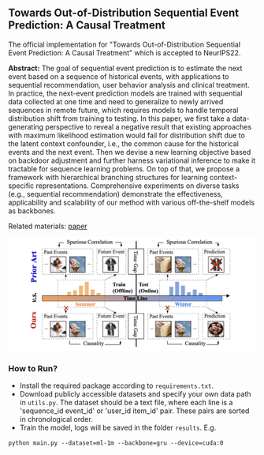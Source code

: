 ## Towards Out-of-Distribution Sequential Event Prediction: A Causal Treatment

The official implementation for "Towards Out-of-Distribution Sequential Event Prediction: A Causal Treatment" which is accepted to NeurIPS22. 

**Abstract:** The goal of sequential event prediction is to estimate the next event based on a sequence of historical events, with applications to sequential recommendation, user behavior analysis and clinical treatment. In practice, the next-event prediction models are trained with sequential data collected at one time and need to generalize to newly arrived sequences in remote future, which requires models to handle temporal distribution shift from training to testing. In this paper, we first take a data-generating perspective to reveal a negative result that existing approaches with maximum likelihood estimation would fail for distribution shift due to the latent context confounder, i.e., the common cause for the historical events and the next event. Then we devise a new learning objective based on backdoor adjustment and further harness variational inference to make it tractable for sequence learning problems. On top of that, we propose a framework with hierarchical branching structures for learning context-specific representations. Comprehensive experiments on diverse tasks (e.g., sequential recommendation) demonstrate the effectiveness, applicability and scalability of our method with various off-the-shelf models as backbones. 

Related materials: 
[paper](https://openreview.net/pdf?id=XQu7UFSbzd2)

<img src="figure.png" width="900">

### How to Run?

- Install the required package according to `requirements.txt`.
- Download publicly accessible datasets and specify your own data path in `utils.py`. The dataset should be a text file, where each line is a 'sequence_id event_id' or 'user_id item_id' pair. These pairs are sorted in chronological order.
- Train the model, logs will be saved in the folder `results`. E.g.
```
python main.py --dataset=ml-1m --backbone=gru --device=cuda:0
```
